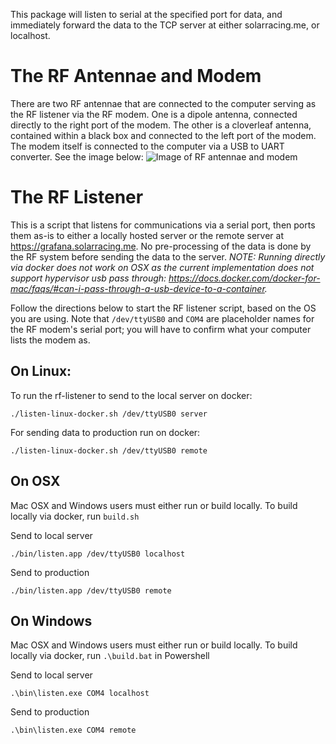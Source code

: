 This package will listen to serial at the specified port for data, and immediately forward
the data to the TCP server at either solarracing.me, or localhost.

# The RF Antennae and Modem
There are two RF antennae that are connected to the computer serving as the RF listener via the RF modem. One is a dipole antenna, connected directly to the right port of the modem. The other is a cloverleaf antenna, contained within a black box and connected to the left port of the modem. The modem itself is connected to the computer via a USB to UART converter. See the image below:
![Image of RF antennae and modem](https://i.imgur.com/CTeo8RW.jpg)

# The RF Listener
This is a script that listens for communications via a serial port, then ports them as-is to either a locally hosted server or the remote server at https://grafana.solarracing.me. No pre-processing of the data is done by the RF system before sending the data to the server.
*NOTE: Running directly via docker does not work on OSX as the current implementation does not support hypervisor usb pass through: https://docs.docker.com/docker-for-mac/faqs/#can-i-pass-through-a-usb-device-to-a-container.*

Follow the directions below to start the RF listener script, based on the OS you are using. Note that `/dev/ttyUSB0` and `COM4` are placeholder names for the RF modem's serial port; you will have to confirm what your computer lists the modem as.
## On Linux:
To run the rf-listener to send to the local server on docker:
```
./listen-linux-docker.sh /dev/ttyUSB0 server
```

For sending data to production run on docker:
```
./listen-linux-docker.sh /dev/ttyUSB0 remote
```

## On OSX
Mac OSX and Windows users must either run or build locally. To build locally via docker, run `build.sh`

Send to local server
```
./bin/listen.app /dev/ttyUSB0 localhost
```
Send to production
```
./bin/listen.app /dev/ttyUSB0 remote
```

## On Windows
Mac OSX and Windows users must either run or build locally. To build locally via docker, run `.\build.bat` in Powershell

Send to local server
```
.\bin\listen.exe COM4 localhost
```
Send to production
```
.\bin\listen.exe COM4 remote
```
